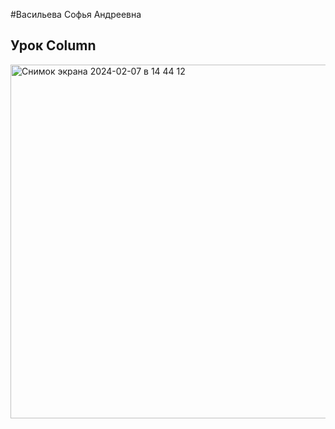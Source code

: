 #Васильева Софья Андреевна
<h2>Урок Column</h2>


<img width="566" alt="Снимок экрана 2024-02-07 в 14 44 12" src="https://github.com/SofiyaVasileva/flatter_lesson_git/assets/91559612/78e6751e-5a1f-4ae5-9b05-237bb658e1ae">
